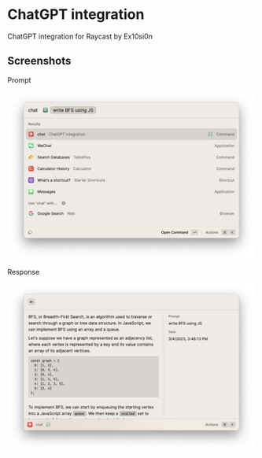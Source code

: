 # ChatGPT integration

ChatGPT integration for Raycast by Ex10si0n

## Screenshots

Prompt

![Prompt](img/img1.png)

Response

![Response](img/img2.png)